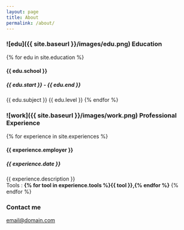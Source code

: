 ```yaml
---
layout: page
title: About
permalink: /about/
---
```


### ![edu]({{ site.baseurl }}/images/edu.png) Education
{% for edu in site.education %} 
     
#### {{ edu.school }} 
 
##### {{ edu.start }} - {{ edu.end }} 
{{ edu.subject }} 
{{ edu.level }} 
{% endfor %} 


### ![work]({{ site.baseurl }}/images/work.png) Professional Experience
{% for experience in site.experiences %} 

#### {{ experience.employer }}

##### {{ experience.date }}
{{ experience.description }}  
Tools :  **{% for tool in experience.tools %}{{ tool }},{% endfor %}**
{% endfor %} 
### Contact me

[email@domain.com](mailto:email@domain.com)
